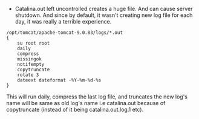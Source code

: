 - Catalina.out left uncontrolled creates a huge file. And can cause server shutdown. And since by default, it wasn't creating new log file for each day, it was really a terrible experience.
```
/opt/tomcat/apache-tomcat-9.0.83/logs/*.out
{
    su root root
    daily
    compress
    missingok
    notifempty
    copytruncate
    rotate 3
    dateext dateformat -%Y-%m-%d-%s   
}
```
This will run daily, compress the last log file, and truncates the new log's name will be same as old log's name i.e catalina.out because of copytruncate (instead of it being catalina.out.log.1 etc).
